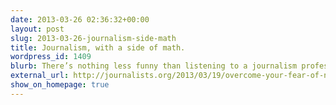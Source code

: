```yaml
---
date: 2013-03-26 02:36:32+00:00
layout: post
slug: 2013-03-26-journalism-side-math
title: Journalism, with a side of math.
wordpress_id: 1409
blurb: There’s nothing less funny than listening to a journalism professor joking that we’re all in this field because we can’t do math. Some of the best journalism being done today only exists because journalists overcame their fear of numbers and dug deep into the data.
external_url: http://journalists.org/2013/03/19/overcome-your-fear-of-numbers-uncover-great-stories-like-these/
show_on_homepage: true
---
```



